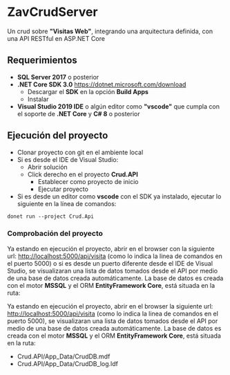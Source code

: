 # ZavCrudServer

Un crud sobre **"Visitas Web"**, integrando una arquitectura definida, con una API RESTful en ASP.NET Core

## Requerimientos

* **SQL Server 2017** o posterior
* **.NET Core SDK 3.0** <https://dotnet.microsoft.com/download>
  * Descargar el **SDK** en la opción **Build Apps**
  * Instalar
* **Visual Studio 2019 IDE** o algún editor como **"vscode"** que cumpla con el soporte de **.NET Core** y **C# 8** o posterior

## Ejecución del proyecto

* Clonar proyecto con git en el ambiente local
* Si es desde el IDE de Visual Studio:
  * Abrir solución
  * Click derecho en el proyecto **Crud.API**
    * Establecer como proyecto de inicio
    * Ejecutar proyecto
* Si es desde un editor como **vscode** con el SDK ya instalado, ejecutar lo siguiente en la línea de comandos:

```shell
donet run --project Crud.Api
```

### Comprobación del proyecto

Ya estando en ejecución el proyecto, abrir en el browser con la siguiente url: <http://localhost:5000/api/visita> (como lo indica la linea de comandos en el puerto 5000) o si es desde un puerto diferente desde el IDE de Visual Studio, se visualizaran una lista de datos tomados desde el API por medio de una base de datos creada automáticamente. La base de datos es creada con el motor **MSSQL** y el ORM **EntityFramework Core**, está situada en la ruta:

Ya estando en ejecución el proyecto, abrir en el browser la siguiente url: <http://localhost:5000/api/visita> (como lo indica la linea de comandos en el puerto 5000), se visualizaran una lista de datos tomados desde el API por medio de una base de datos creada automáticamente. La base de datos es creada con el motor **MSSQL** y el ORM **EntityFramework Core**, está situada en la ruta:

* Crud.API/App_Data/CrudDB.mdf
* Crud.API/App_Data/CrudDB_log.ldf
